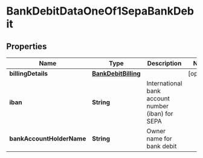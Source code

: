 

# BankDebitDataOneOf1SepaBankDebit


## Properties

| Name | Type | Description | Notes |
|------------ | ------------- | ------------- | -------------|
|**billingDetails** | [**BankDebitBilling**](BankDebitBilling.md) |  |  [optional] |
|**iban** | **String** | International bank account number (iban) for SEPA |  |
|**bankAccountHolderName** | **String** | Owner name for bank debit |  |



